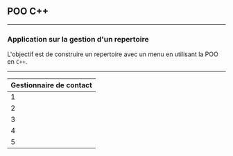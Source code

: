 ## POO C++ 
***
### Application sur la gestion d'un repertoire

L'objectif est de construire un repertoire avec un menu en utilisant la POO en `C++`.

----------------------------------------
|      Gestionnaire de contact         |
|:-------------------------------------|
| 1     | Ajouter un contacte          |
| 2     | Afficher liste des contactes |
| 3     | Rechercher un contacte       |
| 4     | Supprimer un contacte        |
| 5     | Quitter                      | 